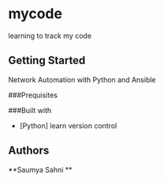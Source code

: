 # mycode
learning to track my code

## Getting Started
Network Automation with Python and Ansible

###Prequisites

###Built with
* [Python] learn version control

## Authors
**Saumya Sahni **
